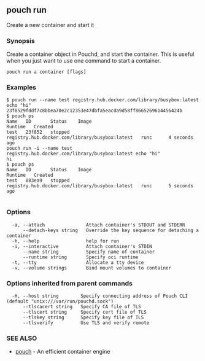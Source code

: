 ## pouch run

Create a new container and start it

### Synopsis

Create a container object in Pouchd, and start the container. This is useful when you just want to use one command to start a container. 

```
pouch run a container [flags]
```

### Examples

```
$ pouch run --name test registry.hub.docker.com/library/busybox:latest echo "hi"
23f8529fddf7c8bbea70e2c12353e47dbfa5eacda9d58ff8665269614456424b
$ pouch ps
Name   ID       Status    Image                                            Runtime   Created
test   23f852   stopped   registry.hub.docker.com/library/busybox:latest   runc      4 seconds ago
pouch run -i --name test registry.hub.docker.com/library/busybox:latest echo "hi"
hi
$ pouch ps
Name   ID       Status    Image                                            Runtime   Created
test   883ea9   stopped   registry.hub.docker.com/library/busybox:latest   runc      5 seconds ago
	
```

### Options

```
  -a, --attach               Attach container's STDOUT and STDERR
      --detach-keys string   Override the key sequence for detaching a container
  -h, --help                 help for run
  -i, --interactive          Attach container's STDIN
      --name string          Specify name of container
      --runtime string       Specify oci runtime
  -t, --tty                  Allocate a tty device
  -v, --volume strings       Bind mount volumes to container
```

### Options inherited from parent commands

```
  -H, --host string        Specify connecting address of Pouch CLI (default "unix:///var/run/pouchd.sock")
      --tlscacert string   Specify CA file of TLS
      --tlscert string     Specify cert file of TLS
      --tlskey string      Specify key file of TLS
      --tlsverify          Use TLS and verify remote
```

### SEE ALSO

* [pouch](pouch.md)	 - An efficient container engine

